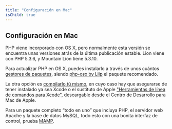 ```yaml
---
title: "Configuración en Mac"
isChild: true
---
```

## Configuración en Mac

PHP viene incorporado con OS X, pero normalmente esta versión se encuentra unas versiones atrás
de la última publicación estable. Lion viene con PHP 5.3.6, y Mountain Lion tiene 5.3.10.

Para actualizar PHP en OS X, puedes instalarlo a través de unos cuántos [gestores de paquetes][mac-package-managers],
siendo [php-osx by Liip][php-osx-downloads] el paquete recomendado.

La otra opción es [compilarlo tú mismo][mac-compile], en cuyo caso hay que asegurarse de tener
instalado ya sea Xcode o el sustituto de Apple ["Herramientas de línea de comandos para Xcode"][apple-developer],
descargable desde el Centro de Desarrollo para Mac de Apple.

Para un paquete completo “todo en uno” que incluya PHP, el servidor web Apache y la base de datos MySQL,
todo esto con una bonita interfaz de control, prueba [MAMP][mamp-downloads].

[mac-package-managers]: http://www.php.net/manual/es/install.macosx.packages.php
[php-osx-downloads]: http://php-osx.liip.ch/
[mac-compile]: http://www.php.net/manual/es/install.macosx.compile.php
[xcode-gcc-substitution]: https://github.com/kennethreitz/osx-gcc-installer
[apple-developer]: https://developer.apple.com/downloads
[mamp-downloads]: http://www.mamp.info/en/downloads/index.html